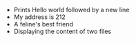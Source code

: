 * Prints Hello world followed by a new line
* My address is 212
* A feline's best friend
* Displaying the content of two files
